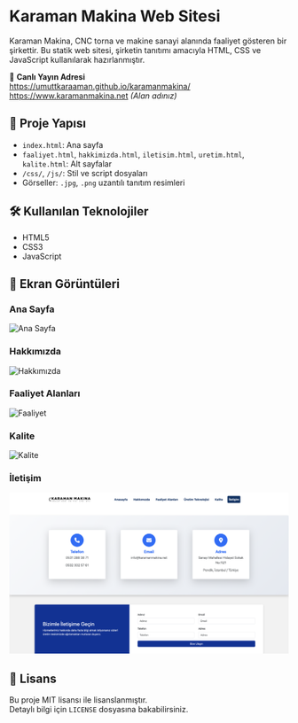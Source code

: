 # Karaman Makina Web Sitesi

Karaman Makina, CNC torna ve makine sanayi alanında faaliyet gösteren bir şirkettir. Bu statik web sitesi, şirketin tanıtımı amacıyla HTML, CSS ve JavaScript kullanılarak hazırlanmıştır.

🔗 **Canlı Yayın Adresi**  
https://umuttkaraaman.github.io/karamanmakina/  
https://www.karamanmakina.net *(Alan adınız)*

## 📁 Proje Yapısı

- `index.html`: Ana sayfa
- `faaliyet.html`, `hakkimizda.html`, `iletisim.html`, `uretim.html`, `kalite.html`: Alt sayfalar
- `/css/`, `/js/`: Stil ve script dosyaları
- Görseller: `.jpg`, `.png` uzantılı tanıtım resimleri

## 🛠️ Kullanılan Teknolojiler

- HTML5  
- CSS3  
- JavaScript  


## 📸 Ekran Görüntüleri

### Ana Sayfa
![Ana Sayfa](screenshot.png)

### Hakkımızda
![Hakkımızda](screenshot1.png)

### Faaliyet Alanları
![Faaliyet](screenshot2.png)

### Kalite
![Kalite](screenshot3.png)

### İletişim
![İletişim](screenshot4.png)
 

## 📄 Lisans

Bu proje MIT lisansı ile lisanslanmıştır.  
Detaylı bilgi için `LICENSE` dosyasına bakabilirsiniz.
